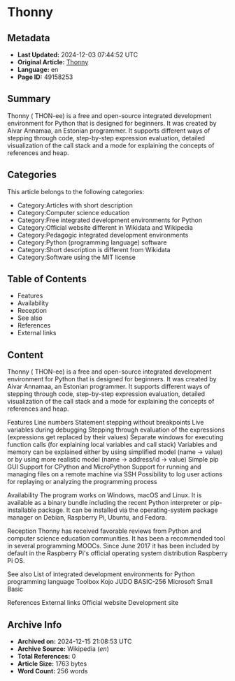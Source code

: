 # Thonny

## Metadata
- **Last Updated:** 2024-12-03 07:44:52 UTC
- **Original Article:** [Thonny](https://en.wikipedia.org/wiki/Thonny)
- **Language:** en
- **Page ID:** 49158253

## Summary
Thonny ( THON-ee) is a free and open-source integrated development environment for Python that is designed for beginners. It was created by Aivar Annamaa, an Estonian programmer. It supports different ways of stepping through code, step-by-step expression evaluation, detailed visualization of the call stack and a mode for explaining the concepts of references and heap.

## Categories
This article belongs to the following categories:

- Category:Articles with short description
- Category:Computer science education
- Category:Free integrated development environments for Python
- Category:Official website different in Wikidata and Wikipedia
- Category:Pedagogic integrated development environments
- Category:Python (programming language) software
- Category:Short description is different from Wikidata
- Category:Software using the MIT license

## Table of Contents

- Features
- Availability
- Reception
- See also
- References
- External links

## Content

Thonny ( THON-ee) is a free and open-source integrated development environment for Python that is designed for beginners. It was created by Aivar Annamaa, an Estonian programmer. It supports different ways of stepping through code, step-by-step expression evaluation, detailed visualization of the call stack and a mode for explaining the concepts of references and heap.

Features
Line numbers
Statement stepping without breakpoints
Live variables during debugging
Stepping through evaluation of the expressions (expressions get replaced by their values)
Separate windows for executing function calls (for explaining local variables and call stack)
Variables and memory can be explained either by using simplified model (name → value) or by using more realistic model (name → address/id → value)
Simple pip GUI
Support for CPython and MicroPython
Support for running and managing files on a remote machine via SSH
Possibility to log user actions for replaying or analyzing the programming process

Availability
The program works on Windows, macOS and Linux. It is available as a binary bundle including the recent Python interpreter or pip-installable package. It can be installed via the operating-system package manager on Debian, Raspberry Pi, Ubuntu, and Fedora.

Reception
Thonny has received favorable reviews from Python and computer science education communities. 
It has been a recommended tool in several programming MOOCs.
Since June 2017 it has been included by default in the Raspberry Pi's official operating system distribution Raspberry Pi OS.

See also
List of integrated development environments for Python programming language
Toolbox
Kojo
JUDO
BASIC-256
Microsoft Small Basic

References
External links
Official website
Development site

## Archive Info
- **Archived on:** 2024-12-15 21:08:53 UTC
- **Archive Source:** Wikipedia (_en_)
- **Total References:** 0
- **Article Size:** 1763 bytes
- **Word Count:** 256 words
